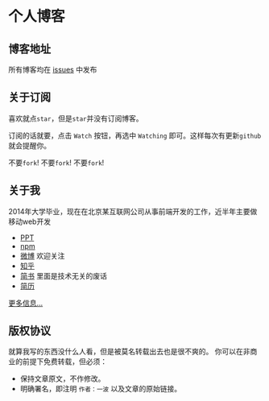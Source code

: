 # 个人博客

## 博客地址
所有博客均在 [issues](https://github.com/riskers/blog/issues) 中发布

## 关于订阅
喜欢就点`star`，但是`star`并没有订阅博客。

订阅的话就要，点击 `Watch` 按钮，再选中 `Watching` 即可。这样每次有更新`github`就会提醒你。

不要`fork`! 不要`fork`! 不要`fork`!

## 关于我
2014年大学毕业，现在在北京某互联网公司从事前端开发的工作，近半年主要做移动web开发

* [PPT](http://ybshare.coding.io/share)
* [npm](https://www.npmjs.com/~risker)
* [微博](http://weibo.com/damaoxianjia123) 欢迎关注
* [知乎](http://www.zhihu.com/people/riskers)
* [简书](http://www.jianshu.com/users/15d843cd48a8/latest_articles) 里面是技术无关的废话
* [简历](https://github.com/riskers/resume)

[更多信息...](https://github.com/riskers/blog/issues/1)

## 版权协议
就算我写的东西没什么人看，但是被莫名转载出去也是很不爽的。
你可以在非商业的前提下免费转载，但必须：
* 保持文章原文，不作修改。
* 明确署名，即注明 `作者：一波` 以及文章的原始链接。

